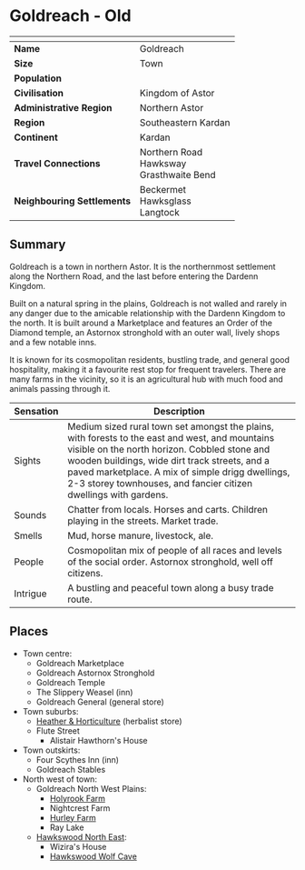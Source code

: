 # Goldreach - Old

| []() | |
| --- | --- |
| **Name** | Goldreach |
| **Size** | Town |
| **Population** | |
| **Civilisation** | Kingdom of Astor |
| **Administrative Region** | Northern Astor |
| **Region** | Southeastern Kardan |
| **Continent** | Kardan |
| **Travel Connections** | Northern Road<br>Hawksway<br>Grasthwaite Bend |
| **Neighbouring Settlements** | Beckermet<br>Hawksglass<br>Langtock |

## Summary

Goldreach is a town in northern Astor. It is the northernmost settlement along the Northern Road, and the last before entering the Dardenn Kingdom.

Built on a natural spring in the plains, Goldreach is not walled and rarely in any danger due to the amicable relationship with the Dardenn Kingdom to the north. It is built around a Marketplace and features an Order of the Diamond temple, an Astornox stronghold with an outer wall, lively shops and a few notable inns.

It is known for its cosmopolitan residents, bustling trade, and general good hospitality, making it a favourite rest stop for frequent travelers. There are many farms in the vicinity, so it is an agricultural hub with much food and animals passing through it.

| Sensation | Description |
| ---- | --- |
| Sights | Medium sized rural town set amongst the plains, with forests to the east and west, and mountains visible on the north horizon. Cobbled stone and wooden buildings, wide dirt track streets, and a paved marketplace. A mix of simple drigg dwellings, 2-3 storey townhouses, and fancier citizen dwellings with gardens. |
| Sounds | Chatter from locals. Horses and carts. Children playing in the streets. Market trade. |
| Smells | Mud, horse manure, livestock, ale. |
| People | Cosmopolitan mix of people of all races and levels of the social order. Astornox stronghold, well off citizens. |
| Intrigue | A bustling and peaceful town along a busy trade route. |

## Places

- Town centre:
  - Goldreach Marketplace
  - Goldreach Astornox Stronghold
  - Goldreach Temple
  - The Slippery Weasel (inn)
  - Goldreach General (general store)
- Town suburbs:
  - [Heather & Horticulture](heather-and-horticulture.md) (herbalist store)
  - Flute Street
    - Alistair Hawthorn's House
- Town outskirts:
  - Four Scythes Inn (inn)
  - Goldreach Stables
- North west of town:
  - Goldreach North West Plains:
    - [Holyrook Farm](holyrook-farm.md)
    - Nightcrest Farm
    - [Hurley Farm](hurley-farm.md)
    - Ray Lake
  - [Hawkswood North East](hawkswood-north-east.md):
    - Wizira's House
    - [Hawkswood Wolf Cave](hawkswood-wolf-cave.md)
